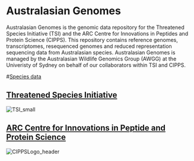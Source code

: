 # Australasian Genomes
Australasian Genomes is the genomic data repository for the Threatened Species Initiative (TSI) and the ARC Centre for Innovations in Peptides and Protein Science (CIPPS). This repository contains reference genomes, transcriptomes, resequenced genomes and reduced representation sequencing data from Australasian species. Australasian Genomes is managed by the Australasian Wildlife Genomics Group (AWGG) at the Univeristy of Sydney on behalf of our collaborators within TSI and CIPPS.

#[Species data](genomes.md)

## [Threatened Species Initiative](https://threatenedspeciesinitiative.com/)
![TSI_small](https://user-images.githubusercontent.com/63081372/130881163-6cc3004a-f7b0-471e-95ff-fbf6351dddaa.png) 

## [ARC Centre for Innovations in Peptide and Protein Science](https://cipps.org.au/)
![CIPPSLogo_header](https://user-images.githubusercontent.com/63081372/130881530-22428963-6616-4e84-98f2-b5efe0675ca3.png) 
